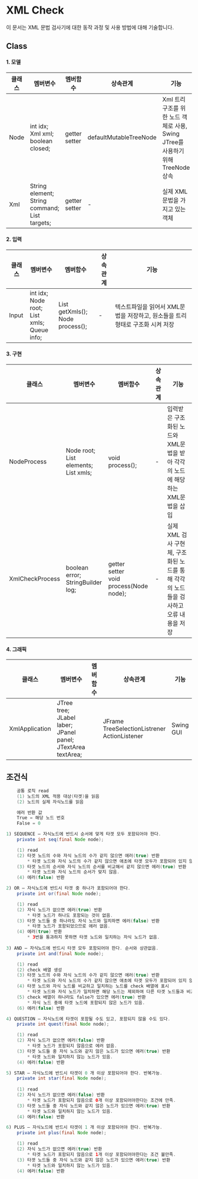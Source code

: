 # XML Check
이 문서는 XML 문법 검사기에 대한 동작 과정 및 사용 방법에 대해 기술합니다.

## Class

#### 1. 모델

| 클래스 | 멤버변수                                                     | 멤버함수           | 상속관계               | 기능                                                         |
| ------ | ------------------------------------------------------------ | ------------------ | ---------------------- | ------------------------------------------------------------ |
| Node   | int idx;<br />Xml xml;<br />boolean closed;                  | getter<br />setter | defaultMutableTreeNode | Xml 트리 구조를 위한 노드 객체로 사용, Swing JTree를 사용하기 위해 TreeNode 상속 |
| Xml    | String element;<br />String command;<br />List<String> targets; | getter<br />setter | -                      | 실제 XML 문법을 가지고 있는 객체                             |

#### 2. 입력

| 클래스 | 멤버변수                                                     | 멤버함수                                  | 상속관계 | 기능                                                         |
| ------ | ------------------------------------------------------------ | ----------------------------------------- | -------- | ------------------------------------------------------------ |
| Input  | int idx;<br />Node root;<br />List<Xml> xmls;<br />Queue<String> info; | List<Xml> getXmls();<br />Node process(); | -        | 텍스트파일을 읽어서 XML문법을 저장하고, 원소들을 트리형태로 구조화 시켜 저장 |

#### 3. 구현
| 클래스          | 멤버변수                                                    | 멤버함수                                         | 상속관계 | 기능                                                         |
| --------------- | ----------------------------------------------------------- | ------------------------------------------------ | -------- | ------------------------------------------------------------ |
| NodeProcess     | Node root;<br />List<String> elements;<br />List<Xml> xmls; | void process();                                  | -        | 입력받은 구조화된 노드와 XML문법을 받아 각각의 노드에 해당하는 XML문법을 삽입 |
| XmlCheckProcess | boolean error;<br />StringBuilder log;                      | getter<br />setter<br />void process(Node node); | -        | 실제 XML 검사 구현체, 구조화된 노드를 통해 각각의 노드들을 검사하고 오류 내용을 저장 |

#### 4. 그래픽

| 클래스         | 멤버변수                                                     | 멤버함수 | 상속관계                                               | 기능      |
| -------------- | ------------------------------------------------------------ | -------- | ------------------------------------------------------ | --------- |
| XmlApplication | JTree tree;<br />JLabel laber;<br />JPanel panel;<br />JTextArea textArea; |          | JFrame<br />TreeSelectionListrener<br />ActionListener | Swing GUI |



## 조건식

```java
	공통 로직 read
	(1) 노드의 XML 적용 대상(타겟)을 읽음
	(2) 노드의 실제 자식노드를 읽음

	에러 반환 값
	True = 해당 노드 번호
	False = 0

1) SEQUENCE – 자식노드에 반드시 순서에 맞게 타겟 모두 포함되어야 한다.
	private int seq(final Node node);

	(1) read
	(2) 타겟 노드의 수와 자식 노드의 수가 같지 않으면 에러(true) 반환
		* 타겟 노드와 자식 노드의 수가 같지 않으면 애초에 타겟 모두가 포함되어 있지 않거나 초과됨.
	(3) 타겟 노드의 순서와 자식 노드의 순서를 비교해서 같지 않으면 에러(true) 반환
		* 타겟 노드와 자식 노드의 순서가 맞지 않음.
	(4) 에러(false) 반환

2) OR – 자식노드에 반드시 타겟 중 하나가 포함되어야 한다.
	private int or(final Node node);

	(1) read
	(2) 자식 노드가 없으면 에러(true) 반환
		* 타겟 노드가 하나도 포함되는 것이 없음.
	(3) 타겟 노드들 중 하나라도 자식 노드와 일치하면 에러(false) 반환
		* 타겟 노드가 포함되었으므로 에러 없음.
	(4) 에러(true) 반환
		* 3번을 통과하지 못하면 타겟 노드와 일치하는 자식 노드가 없음.
		
3) AND – 자식노드에 반드시 타겟 모두 포함되어야 한다. 순서와 상관없음. 
	private int and(final Node node);

	(1) read
	(2) check 배열 생성
	(3) 타겟 노드의 수와 자식 노드의 수가 같지 않으면 에러(true) 반환
		* 타겟 노드와 자식 노드의 수가 같지 않으면 애초에 타겟 모두가 포함되어 있지 않거나 초과됨.
	(4) 타겟 노드와 자식 노드를 비교하고 일치하는 노드를 check 배열에 표시
		* 타겟 노드와 자식 노드가 일치하면 해당 노드는 제외하여 다른 타겟 노드들과 비교한다.
	(5) check 배열이 하나라도 false가 있으면 에러(true) 반환
		* 자식 노드 중에 타겟 노드에 포함되지 않은 노드가 있음.
	(6) 에러(false) 반환

4) QUESTION – 자식노드에 타겟이 포함될 수도 있고, 포함되지 않을 수도 있다.
	private int quest(final Node node);

	(1) read
	(2) 자식 노드가 없으면 에러(false) 반환
		* 타겟 노드가 포함되지 않음으로 에러 없음.
	(3) 타겟 노드들 중 자식 노드와 같지 않은 노드가 있으면 에러(true) 반환
		* 타겟 노드와 일치하지 않는 노드가 있음.
	(4) 에러(false) 반환

5) STAR – 자식노드에 반드시 타겟이 0 개 이상 포함되어야 한다. 반복가능.
	private int star(final Node node);
	
	(1) read
	(2) 자식 노드가 없으면 에러(false) 반환
		* 타겟 노드가 포함되지 않음으로 0개 이상 포함되어야한다는 조건에 만족.
	(3) 타겟 노드들 중 자식 노드와 같지 않은 노드가 있으면 에러(true) 반환
		* 타겟 노드와 일치하지 않는 노드가 있음.
	(4) 에러(false) 반환

6) PLUS – 자식노드에 반드시 타겟이 1 개 이상 포함되어야 한다. 반복가능.
	private int plus(final Node node);

	(1) read
	(2) 자식 노드가 없으면 에러(true) 반환
		* 타겟 노드가 포함되지 않음으로 1개 이상 포함되어야한다는 조건 불만족.
	(3) 타겟 노드들 중 자식 노드와 같지 않은 노드가 있으면 에러(true) 반환
		* 타겟 노드와 일치하지 않는 노드가 있음.
	(4) 에러(false) 반환
```

